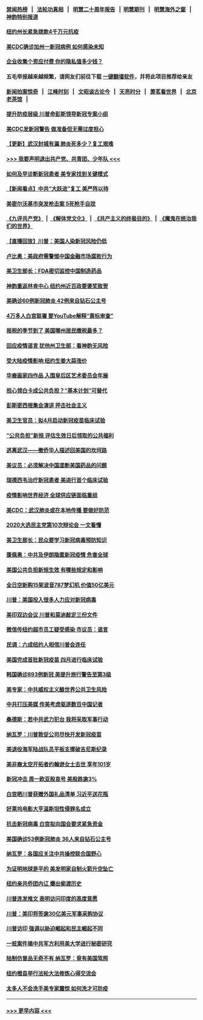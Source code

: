 #### [禁闻热榜](热点新闻.md?=0)  &nbsp;&nbsp;|&nbsp;&nbsp; [法轮功真相](https://github.com/gfw-breaker/truth/blob/master/README.md?=0) &nbsp;&nbsp;|&nbsp;&nbsp; [明慧二十周年报告](https://github.com/gfw-breaker/mh-reports/blob/master/README.md?=0) &nbsp;&nbsp;|&nbsp;&nbsp;[明慧期刊](https://github.com/gfw-breaker/mh-qikan) &nbsp;&nbsp;|&nbsp;&nbsp; [明慧海外之窗](https://github.com/gfw-breaker/mh-news/blob/master/README.md?=0) &nbsp;&nbsp;|&nbsp;&nbsp; [神韵特别报道](https://github.com/gfw-breaker/mh-news/blob/master/shenyun.md?=0)
#### [纽约州长紧急拨款4千万元抗疫](../pages/nsc412/n11899477.md?t=02271531) 
#### [美CDC确诊加州一新冠病例 如何感染未知](../pages/nsc412/n11899165.md?t=02271531) 
#### [企业收集个资应付费 你的隐私值多少钱？](../pages/nsc412/n11898097.md?t=02271531) 
#### 五毛举报越来越频繁，请网友们前往下载 [一键翻墙软件](https://github.com/gfw-breaker/ssr-accounts)，并将此项目推荐给亲友
#### [新闻拍案惊奇](https://github.com/gfw-breaker/banned-news/blob/master/pages/link4.md) &nbsp;&nbsp;|&nbsp;&nbsp; [江峰时刻](https://github.com/gfw-breaker/banned-news/blob/master/pages/link4.md) &nbsp;&nbsp;|&nbsp;&nbsp; [文昭谈古论今](https://github.com/gfw-breaker/banned-news/blob/master/pages/link4.md) &nbsp;&nbsp;|&nbsp;&nbsp; [天亮时分](https://github.com/gfw-breaker/banned-news/blob/master/pages/link4.md) &nbsp;&nbsp;|&nbsp;&nbsp; [萧茗看世界](https://github.com/gfw-breaker/banned-news/blob/master/pages/link4.md) &nbsp;&nbsp;|&nbsp;&nbsp; [北京老茶馆](https://github.com/gfw-breaker/banned-news/blob/master/pages/link4.md) &nbsp;&nbsp;|&nbsp;&nbsp; 
#### [提升防疫层级 川普命彭斯领导新冠专案小组](../pages/nsc412/n11898934.md?t=02271531) 
#### [美CDC发新冠警告 做准备但无需过度担心](../pages/nsc412/n11898923.md?t=02271531) 
#### [【更新】武汉封城有漏 肺炎死多少？复工艰难](../pages/nsc412/n11890652.md?t=02271531) 
#### [>>> 我要声明退出共产党、共青团、少年队 <<<](https://github.com/begood0513/goodnews/blob/master/quit/letter.md) 
#### [如何及早诊断新冠患者 美专家找到关键模式](../pages/nsc412/n11898626.md?t=02271531) 
#### [【新闻看点】中共“大跃进”复工 美严阵以待](../pages/nsc412/n11898221.md?t=02271531) 
#### [美密尔沃基市突发枪击案 5死枪手自戕](../pages/nsc412/n11898687.md?t=02271531) 
#### [《九评共产党》](https://github.com/begood0513/9ping.md/blob/master/README.md) &nbsp;|&nbsp; [《解体党文化》](../../../../jtdwh.md/blob/master/README.md)  &nbsp;|&nbsp; [《共产主义的终极目的》](../../../../gczydzjmd.md/blob/master/README.md) &nbsp;|&nbsp; [《魔鬼在统治我们的世界》](../../../../mgztzwmdsj.md/blob/master/README.md) 
#### [【直播回放】川普：美国人染新冠风险仍低](../pages/nsc412/n11898088.md?t=02271531) 
#### [卢比奥：美政府需警惕中国金融市场腐败行为](../pages/nsc412/n11898327.md?t=02271531) 
#### [美卫生部长：FDA密切监控中国制造药品](../pages/nsc412/n11898231.md?t=02271531) 
#### [神韵重返林肯中心 纽约州近百政要褒奖致贺](../pages/nsc412/n11893366.md?t=02271531) 
#### [美确诊60例新冠肺炎 42例来自钻石公主号](../pages/nsc412/n11898098.md?t=02271531) 
#### [4万多人白宫联署 要YouTube解释“黄标审查”](../pages/nsc412/n11897803.md?t=02271531) 
#### [报税的季节到了 美国哪州居民缴税最多？](../pages/nsc412/n11897626.md?t=02271531) 
#### [回应疫情谣言 犹他州卫生部：看神韵无风险](../pages/nsc412/n11896078.md?t=02271531) 
#### [受大陆疫情影响  纽约生姜大蒜涨价](../pages/nsc412/n11896485.md?t=02271531) 
#### [华裔画家四作品  入围皇后区艺术委员会年展](../pages/nsc412/n11896497.md?t=02271531) 
#### [担心领白卡成公共负担？“基本计划”可替代](../pages/nsc412/n11896478.md?t=02271531) 
#### [彭斯密西根集会演讲 抨击社会主义](../pages/nsc412/n11896543.md?t=02271531) 
#### [美卫生官员：拟4月启动新冠疫苗临床试验](../pages/nsc412/n11896357.md?t=02271531) 
#### [“公共负担”新规  评估生效日后领取的公共福利](../pages/nsc412/n11893847.md?t=02271531) 
#### [逃离武汉——撤侨华人描述回美国的坎坷路](../pages/nsc412/n11895897.md?t=02271531) 
#### [美议员：必须解决中国垄断美国药品的问题](../pages/nsc412/n11895991.md?t=02271531) 
#### [瑞德西韦治疗新冠患者 美进行首个临床试验](../pages/nsc412/n11895845.md?t=02271531) 
#### [疫情影响世界经济 全球供应链面临重组](../pages/nsc412/n11895634.md?t=02271531) 
#### [美CDC：武汉肺炎或在本地传播 要做好防范](../pages/nsc412/n11895597.md?t=02271531) 
#### [2020大选民主党第10次辩论会 一文看懂](../pages/nsc412/n11895486.md?t=02271531) 
#### [美卫生部长：民众要学习新冠病毒预防知识](../pages/nsc412/n11895308.md?t=02271531) 
#### [蓬佩奥：中共及伊朗隐匿新冠疫情 危害全球](../pages/nsc412/n11895492.md?t=02271531) 
#### [美国公共负担新规生效 有哪些规定和影响](../pages/nsc412/n11893866.md?t=02271531) 
#### [全日空新购15架波音787梦幻机 价值50亿美元](../pages/nsc412/n11895154.md?t=02271531) 
#### [川普：美国投入很多人力应对新冠病毒](../pages/nsc412/n11894977.md?t=02271531) 
#### [美印双边会议 川普和莫迪敲定三份文件](../pages/nsc412/n11894247.md?t=02271531) 
#### [微信传纽约超市员工疑受感染  市议员：谣言](../pages/nsc412/n11893861.md?t=02271531) 
#### [民调：六成纽约人相信川普会连任](../pages/nsc412/n11893884.md?t=02271531) 
#### [美国完成首批新冠疫苗 四月进行临床试验](../pages/nsc412/n11893526.md?t=02271531) 
#### [韩国确诊893例新冠 美提升旅行警告至第3级](../pages/nsc412/n11893662.md?t=02271531) 
#### [美专家：中共威权主义酿世界公共卫生风险](../pages/nsc412/n11893474.md?t=02271531) 
#### [中共打压美媒 传美考虑驱逐数百中国记者](../pages/nsc412/n11893178.md?t=02271531) 
#### [桑德斯：若中共武力犯台 我将采取军事行动](../pages/nsc412/n11893282.md?t=02271531) 
#### [纳瓦罗：川普敦促公司尽快开发新冠疫苗](../pages/nsc412/n11893211.md?t=02271531) 
#### [美退役海军陆战队员平板支撑破吉尼斯纪录](../pages/nsc412/n11893022.md?t=02271531) 
#### [美非裔太空开拓者约翰逊女士去世 享年101岁](../pages/nsc412/n11892917.md?t=02271531) 
#### [新冠冲击 周一欧亚股哀号 美股跌逾3%](../pages/nsc412/n11892648.md?t=02271531) 
#### [白宫晒川普获赠外国礼品清单 习近平送花瓶](../pages/nsc412/n11892985.md?t=02271531) 
#### [好莱坞电影大亨温斯坦性侵罪名成立](../pages/nsc412/n11892907.md?t=02271531) 
#### [抗击新冠病毒 白宫拟向国会要求紧急资金](../pages/nsc412/n11892943.md?t=02271531) 
#### [美国确诊53例新冠肺炎 36人来自钻石公主号](../pages/nsc412/n11892877.md?t=02271531) 
#### [纳瓦罗：各国应关注中共操控联合国野心](../pages/nsc412/n11892856.md?t=02271531) 
#### [为证明地球是平的 美发明家自制火箭升空坠亡](../pages/nsc412/n11892645.md?t=02271531) 
#### [纽约亲共侨团内讧 爆出偷渡历史](../pages/nsc412/n11891235.md?t=02271531) 
#### [川普连发推文 表明访问印度的高度意愿](../pages/nsc412/n11891927.md?t=02271531) 
#### [川普：美印将签逾30亿美元军事采购协议](../pages/nsc412/n11892494.md?t=02271531) 
#### [川普访印 强调以胁迫崛起和民主崛起不同](../pages/nsc412/n11891855.md?t=02271531) 
#### [一桩案件揭中共军方利用美大学进行秘密研究](../pages/nsc412/n11891206.md?t=02271531) 
#### [陆制仿冒品无奇不有 纳瓦罗：竟有美国驾照](../pages/nsc412/n11890953.md?t=02271531) 
#### [纽约橙县举行法轮大法修炼心得交流会](../pages/nsc412/n11890760.md?t=02271531) 
#### [太多人不会洗手美专家震惊 如何洗才可防疫](../pages/nsc412/n11875866.md?t=02271531) 

----
#### [ >>> 更早内容 <<< ](../indexes/nsc412-earlier.md)
